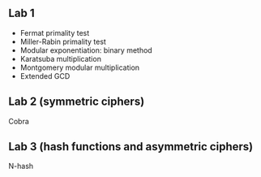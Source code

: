 ## Lab 1
* Fermat primality test
* Miller-Rabin primality test
* Modular exponentiation: binary method
* Karatsuba multiplication
* Montgomery modular multiplication
* Extended GCD

## Lab 2 (symmetric ciphers)

Cobra

## Lab 3 (hash functions and asymmetric ciphers)

N-hash
